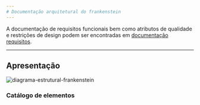 ```yaml
---
# Documentação arquitetural do frankenstein
---
```


A documentação de requisitos funcionais bem como atributos de qualidade e restrições de design podem ser encontradas em [documentação requisitos](documentacao_sistema_compras.md).


---

## Apresentação

![diagrama-estrutural-frankenstein](https://github.com/user-attachments/assets/eec99062-49f0-4cb8-b778-0da2e2185edf)




### Catálogo de elementos

